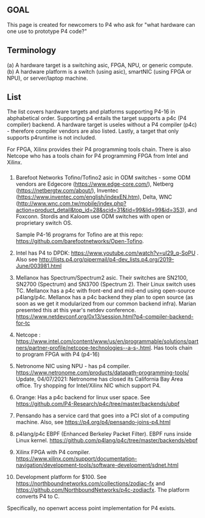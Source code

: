 ## GOAL
This page is created for newcomers to P4 who ask for "what hardware can one use to prototype P4 code?"

## Terminology 

(a) A hardware target is a switching asic, FPGA, NPU, or generic compute.  
(b) A hardware platform is a switch (using asic), smartNIC (using FPGA or NPU), or server/laptop machine. 

## List
The list covers hardware targets and platforms supporting P4-16 in abphabetical order.  Supporting p4 entails the target supports a p4c (P4 compiler) backend.  A hardware target is useles without a P4 compiler (p4c) - therefore compiler vendors are also listed.  Lastly, a target that only supports p4runtime is not included.

For FPGA, Xilinx provides their P4 programming tools chain.  There is also Netcope who has a tools chain for P4 programming FPGA from Intel and Xilinx.

###
1. Barefoot Networks Tofino/Tofino2 asic in ODM switches - some ODM vendors are Edgecore (https://www.edge-core.com/), Netberg (https://netbergtw.com/about/), Inventec (https://www.inventec.com/english/indexEN.htm), Delta, WNC (http://www.wnc.com.tw/mobile/index.php?action=product_detail&top_id=28&scid=31&tid=99&lid=99&id=353), and Foxconn.  Stordis and Kaloom use ODM switches with open or proprietary switch OS. 

   Sample P4-16 programs for Tofino are at this repo: https://github.com/barefootnetworks/Open-Tofino.

2. Intel has P4 to DPDK: https://www.youtube.com/watch?v=uI29_q-SoPU .  Also see http://lists.p4.org/pipermail/p4-dev_lists.p4.org/2019-June/003981.html

3. Mellanox has Spectrum/Spectrum2 asic. Their switches are SN2100, SN2700 (Spectrum) and SN3700 (Spectrum 2).  Their Linux switch uses TC.  Mellanox has a p4c with front-end and mid-end using open-source p4lang/p4c.  Mellanox has a p4c backend they plan to open source (as soon as we get it modularized from our common backend infra). Marian presented this at this year's netdev conference. https://www.netdevconf.org/0x13/session.html?p4-compiler-backend-for-tc

4. Netcope : https://www.intel.com/content/www/us/en/programmable/solutions/partners/partner-profile/netcope-technologies--a-s-.html.  Has tools chain to program FPGA with P4 (p4-16)

5. Netronome NIC using NPU - has p4 compiler.  https://www.netronome.com/products/datapath-programming-tools/
Update, 04/07/2021: Netronome has closed its California Bay Area office.  Try shopping for Intel/Xilinx NIC which support P4.

6. Orange: Has a p4c backend for linux user space.  See https://github.com/P4-Research/p4c/tree/master/backends/ubpf

7. Pensando has a service card that goes into a PCI slot of a computing machine.  Also, see https://p4.org/p4/pensando-joins-p4.html

8. p4lang/p4c EBPF (Enhanced Berkeley Packet Filter).  EBPF runs inside Linux kernel.  https://github.com/p4lang/p4c/tree/master/backends/ebpf

9. Xilinx FPGA with P4 compiler.  https://www.xilinx.com/support/documentation-navigation/development-tools/software-development/sdnet.html

10. Development platform for $100.  See  https://northboundnetworks.com/collections/zodiac-fx and https://github.com/NorthboundNetworks/p4c-zodiacfx.  The platform converts P4 to C.

Specifically, no openwrt access point implementation for P4 exists.
 
